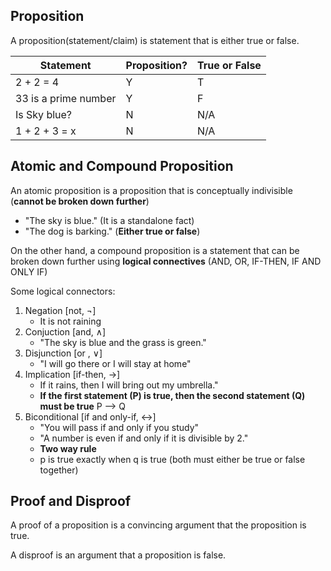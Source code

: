 ## Proposition
A proposition(statement/claim) is statement that is either true or false.

| Statement | Proposition? | True or False |
| --------- | ------------ | ------------- |
| 2 + 2 = 4 | Y            | T             |
| 33 is a prime number | Y | F             |
| Is Sky blue? | N | N/A |
| 1 + 2 + 3 = x | N | N/A |





## Atomic and Compound Proposition
An atomic proposition is a proposition that is conceptually indivisible (**cannot be broken down further**)

* "The sky is blue." (It is a standalone fact)
* "The dog is barking." (**Either true or false**)

On the other hand, a compound proposition is a statement that can be broken down further using **logical connectives** (AND, OR, IF-THEN, IF AND ONLY IF)

Some logical connectors:

1. Negation [not, $\neg$]
    * It is not raining
1. Conjuction [and, $\land$]
    * "The sky is blue and the grass is green."
1. Disjunction [or , $\lor$]
    * "I will go there or I will stay at home"
1. Implication [if-then, $\to$]
    * If it rains, then I will bring out my umbrella."
    * **If the first statement (P) is true, then the second statement (Q) must be true** P --> Q
1. Biconditional [if and only-if, $\leftrightarrow$]
    * "You will pass if and only if you study"
    * "A number is even if and only if it is divisible by 2."
    * **Two way rule**
    * p is true exactly when q is true (both must either be true or false together)


## Proof and Disproof
A proof of a proposition is a convincing argument that the proposition is true.

A disproof is an argument that a proposition is false. 
